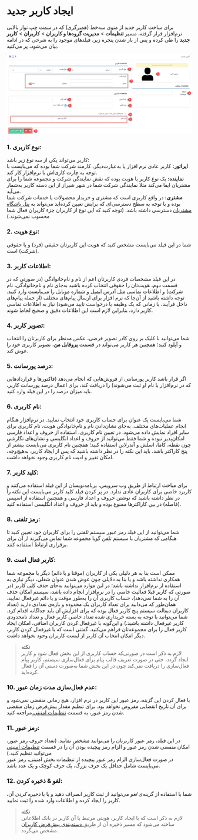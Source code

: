 # ایجاد کاربر جدید 

برای ساخت کاربر جدید از منوی سه‌خط (همبرگری) که در سمت چپ نوار بالایی نرم‌افزار قرار گرفته، مسیر **تنظیمات** > **مدیریت گروه‌ها و کاربران** > **کاربران** > **کاربر جدید** را طی کرده و پس از باز شدن پنجره زیر، فیلدهای موجود را به شرحی که در ادامه بیان  می‌شود، پر می‌کنید.

![فیلدهای ایجاد کاربر جدید](./Images/NewUserCreationFields.png)

### 1. نوع کاربری:
کاربر می‌تواند یکی از سه نوع زیر باشد:<br>
**اپراتور:**  کاربر عادی نرم افزار یا به‌عبارت‌دیگر، کارمند شرکت شما بوده که می‌بایست با توجه به چارت کاری‌اش با نرم‌افزار کار کند. <br>
**نماینده:**  یک نوع کاربر یا هویت بوده که نقش نمایندگی شرکت و مجموعه شما را برای مشتریان ایفا می‌کند مثلا نمایندگی شرکت شما در شهر شیراز از این دسته کاربر به‌شمار می‌آید.<br>
**مشتری:** در واقع کاربری است که مشتری و خریدار محصولات یا خدمات شرکت شما بوده و با توجه به سطح دسترسی‌ای که برایش تعیین کرده‌اید می‌تواند به [ پنل باشگاه مشتریان](https://github.com/1stco/PayamGostarDocs/blob/master/Help/Supplementary-modules/customer-club/Customer-dashboard/Customer-dashboard.md) دسترسی داشته باشد. (توجه کنید که این نوع از کاربران جزء کاربران فعال شما محسوب نمی‌شوند.)<br>
### 2. نوع هویت:
 شما در این فیلد می‌بایست مشخص کنید که هویت این کاربرتان حقیقی (فرد)  و یا حقوقی (شرکت) است.<br>
### 3. اطلاعات کاربر:
 در این فیلد مشخصات فردی کاربرتان اعم از نام و نام‌خانوادگی (در صورتی که در قسمت دوم، هویت‌تان را حقوقی انتخاب کرده باشید به‌جای نام و نام‌خانوادگی، نام شرکت) و اطلاعات تماسی مثل آدرس ایمیل و شماره موبایل را می‌بایست وارد کنید. توجه داشته باشید از آن‌جا که نرم افزار برای ارسال پیام‌های مختلف (از جمله پیام‌های داخل فرآیند، یا زمانی که یک وظیفه یا درخواست تایید می‌شود) نیاز به اطلاعات تماسی کاربر دارد، بنابراین لازم است این اطلاعات دقیق و صحیح لحاظ شوند.<br>
### 4. تصویر کاربر:
 شما می‌توانید با کلیک بر روی کادر تصویر فرضی، عکس مدنظر برای کاربرتان را انتخاب و آپلود کنید؛ همچنین هر کاربر می‌تواند در قسمت **پروفایل من**، تصویر کاربری خود را عوض کند.<br>
### 5. درصد پورسانت:
 اگر قرار باشد کاربر پورسانتی از فروش‌هایی که انجام می‌دهد (فاکتورها و قراردادهایی که در نرم‌افزار با نام او ثبت می‌شوند) را دریافت کند، برای اعمال درصد پورسانت کاربر، باید میزان درصد را در این فیلد وارد کنید.<br>
### 6. نام کاربری:
 شما می‌بایست یک عنوان برای حساب کاربری خود انتخاب نمایید. در نرم‌افزار هنگام انجام عملیات‌های مختلف، به‌جای نشان‌دادن نام و نام‌خانوادگی هویت، نام کاربری‌ برای سایر افراد نمایش داده می‌شود. در تعیین نام کاربری، استفاده از حروف و اعداد فارسی امکان‌پذیر نبوده و شما فقط می‌توانید از حروف و اعداد انگلیسی و نشان‌های نگارشی چون نقطه، کاما، اسلش و آندرلاین استفاده کنید؛ همچنین نام کاربری می‌بایست بیشتر از پنج کاراکتر باشد. باید این نکته را در نظر داشته باشید که پس از ایجاد کاربر، به‌هیچ‌وجه، امکان تغییر و ادیت نام کاربری وجود نخواهد داشت.<br>
### 7. کلید کاربر:
 برای مباحث ارتباط از طریق وب سرویس، برنامه‌نویسان از این فیلد استفاده می‌کنند و کاربرد خاصی برای کاربران عادی ندارد. در پر کردن فیلد کلید کاربر می‌بایست این نکته را در نظر داشته باشید که نوشتن حروف و اعداد فارسی و همچنین استفاده از اسپیس (فاصله) در بین کاراکترها ممنوع بوده و باید  از حروف و اعداد انگلیسی استفاده کنید.<br>
### 8. رمز تلفنی:
 شما می‌توانید از این فیلد *رمز عبور سیستم تلفنی* را برای کاربران خود تعیین کنید تا هنگامی که مشتریان با سیستم تلفن گویا مجموعه شما تماس می‌گیرند از آن برای برقراری ارتباط استفاده کنند. <br>
### 9. کاربر فعال است:
 ممکن است بنا به هر دلیلی یکی از کاربران (موقتا و یا دائم) دیگر با مجموعه شما همکاری نداشته باشد و یا بنا به دلایلی چون عوض شدن عنوان شغلی، دیگر نیازی به استفاده از نرم‌افزار نداشته باشد؛ در این موارد می‌توانید به‌جای حذف کلی کاربر (در صورتی که کاربر قبلا فعالیت خاصی را در نرم‌افزار انجام داده باشد، سیستم امکان حذف آن را به شما نمی‌دهد)، حساب کاربری آن را به‌طور موقت و یا دائم غیرفعال نمایید. همان‌طور که می‌دانید برای تعداد کاربران یک محدوده و بازه‌ی تعدادی دارید (تعداد کاربران دیفالت سیستم پنج کاربر فعال بوده که برای افزایش آن باید جداگانه اقدام کرد. شما می‌توانید با توجه به بسته خریداری شده تعداد خاصی کاربر فعال و تعداد نامحدودی کاربر غیرفعال داشته باشید.) و این‌گونه با غیرفعال کردن کاربران اضافی، امکان ایجاد کاربر فعال را برای مجموعه‌تان فراهم می‌کنید. گفتنی است که با غیرفعال کردن کاربر، دیگر امکان انتخاب آن کاربر از لیست کاربران وجود نخواهد داشت.<br>
> **نکته‌**<br>
لازم به ذکر است در صورتی‌که حساب کاربری از این بخش فعال شود و کاربر ایجاد گردد، حتی در صورت تعریف قالب پیام برای فعال‌سازی سیستم، کاربر پیام فعال‌سازی را دریافت نمی‌کند چون در این بخش شما به‌صورت دستی آن را فعال کرده‌اید.<br>
 ### 10. عدم فعال‌سازی مدت زمان عبور:
  با فعال کردن این گزینه، رمز عبور این کاربر در نرم افزار، هیچ زمانی منقضی نمی‌‌شود و برای آن تاریخ انقضایی مفروض نخواهد بود.
 برای تنظیم مقدار پیش‌فرض زمان منقضی شدن رمز عبور، به قسمت [تنظیمات امنیتی ](https://github.com/1stco/PayamGostarDocs/blob/master/Help/Settings/General-settings/security/security.md)مراجعه کنید.<br>
 ### 11. رمز عبور:
  در این فیلد، رمز عبور کاربرتان را می‌توانید مشخص نمایید. (تعداد حروف رمز عبور، امکان منقضی شدن رمز عبور و الزام رمز پیچیده بودن آن را در قسمت [تنظیمات امنیتی ](https://github.com/1stco/PayamGostarDocs/blob/master/Help/Settings/General-settings/security/security.md)می‌توانید تنظیم کنید.)<br>
 در صورت فعال‌سازی الزام رمز عبور پیچیده از تنظیمات بخش امنیتی، رمز عبور می‌بایست شامل حداقل یک حرف بزرگ، یک حرف کوچک و یک عدد باشد.<br>
### 12. لغو & ذخیره کردن:
 شما با استفاده از  گزینه‌‌ی *لغو* می‌توانید از ثبت کاربر انصراف دهید و یا با *ذخیره کردن* آن، کاربر را ایجاد کرده و اطلاعات وارد شده را ثبت نمایید.<br>
> **نکته‌**<br>
 لازم به ذکر است که با ایجاد کاربر، هویتی مرتبط با آن کاربر در بانک اطلاعاتی ساخته می‌شود که مسیر ذخیره آن از طریق[ دسته‌بندی پیش‌فرض کاربران ](https://github.com/1stco/PayamGostarDocs/blob/master/Help/Settings/General-settings/User-category/User-category.md)مشخص می‌گردد.  
